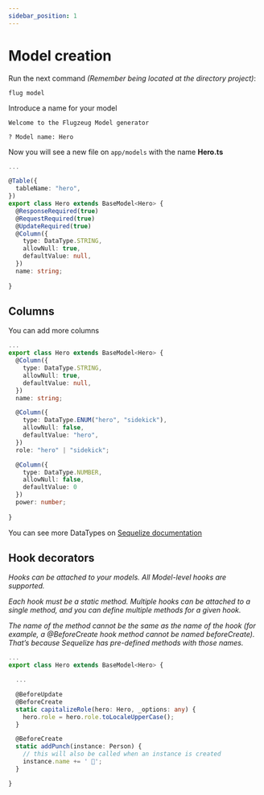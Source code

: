 ```yaml
---
sidebar_position: 1
---
```


# Model creation

Run the next command *(Remember being located at the directory project)*:

```shell
flug model
```

Introduce a name for your model

```shell
Welcome to the Flugzeug Model generator

? Model name: Hero
```

Now you will see a new file on ```app/models``` with the name **Hero.ts**

```ts title="Hero.ts"
...

@Table({
  tableName: "hero",
})
export class Hero extends BaseModel<Hero> {
  @ResponseRequired(true)
  @RequestRequired(true)
  @UpdateRequired(true)
  @Column({
    type: DataType.STRING,
    allowNull: true,
    defaultValue: null,
  })
  name: string;
  
}

```

## Columns

You can add more columns

```ts title="Hero.ts"
...
export class Hero extends BaseModel<Hero> {
  @Column({
    type: DataType.STRING,
    allowNull: true,
    defaultValue: null,
  })
  name: string;

  @Column({
    type: DataType.ENUM("hero", "sidekick"),
    allowNull: false,
    defaultValue: "hero",
  })
  role: "hero" | "sidekick";

  @Column({
    type: DataType.NUMBER,
    allowNull: false,
    defaultValue: 0
  })
  power: number;
  
}

```

You can see more DataTypes on [Sequelize documentation](https://sequelize.org/v4/manual/tutorial/models-definition.html#data-types)


## Hook decorators

*Hooks can be attached to your models. All Model-level hooks are supported.*

*Each hook must be a static method. Multiple hooks can be attached to a single method, and you can define multiple methods for a given hook.*

*The name of the method cannot be the same as the name of the hook (for example, a @BeforeCreate hook method cannot be named beforeCreate). That’s because Sequelize has pre-defined methods with those names.*

```ts title="Hero.ts"
...
export class Hero extends BaseModel<Hero> {

  ...

  @BeforeUpdate
  @BeforeCreate
  static capitalizeRole(hero: Hero, _options: any) {
    hero.role = hero.role.toLocaleUpperCase();
  }

  @BeforeCreate
  static addPunch(instance: Person) {
    // this will also be called when an instance is created
    instance.name += ' 🥊';
  }

}
```
